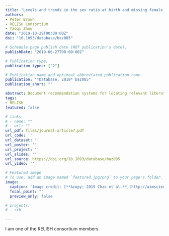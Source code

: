 ```yaml
---
title: "Levels and trends in the sex ratio at birth and missing female births for 29 states and union territories in India 1990–2016: A Bayesian modeling study"
authors:
- Peter Brown
- RELISH Consortium
- Yaoqi Zhou
date: "2019-10-29T00:00:00Z"
doi: "10.1093/database/baz085"

# Schedule page publish date (NOT publication's date).
publishDate: "2019-06-27T00:00:00Z"

# Publication type.
publication_types: ["2"]

# Publication name and optional abbreviated publication name.
publication: "*Database, 2019* baz085"
publication_short: ""

abstract: Document recommendation systems for locating relevant literature have mostly relied on methods developed a decade ago. This is largely due to the lack of a large offline gold-standard benchmark of relevant documents that cover a variety of research fields such that newly developed literature search techniques can be compared, improved and translated into practice. To overcome this bottleneck, we have established the RElevant LIterature SearcH consortium consisting of more than 1500 scientists from 84 countries, who have collectively annotated the relevance of over 180 000 PubMed-listed articles with regard to their respective seed (input) article/s. The majority of annotations were contributed by highly experienced, original authors of the seed articles. The collected data cover 76% of all unique PubMed Medical Subject Headings descriptors. No systematic biases were observed across different experience levels, research fields or time spent on annotations. More importantly, annotations of the same document pairs contributed by different scientists were highly concordant. We further show that the three representative baseline methods used to generate recommended articles for evaluation (Okapi Best Matching 25, Term Frequency--Inverse Document Frequency and PubMed Related Articles) had similar overall performances. Additionally, we found that these methods each tend to produce distinct collections of recommended articles, suggesting that a hybrid method may be required to completely capture all relevant articles. The established database server located at [https://relishdb.ict.griffith.edu.au](https://relishdb.ict.griffith.edu.au) is freely available for the downloading of annotation data and the blind testing of new methods. We expect that this benchmark will be useful for stimulating the development of new powerful techniques for title and title/abstract-based search engines for relevant articles in biomedical research.
tags:
- RELISH
featured: false

# links:
# - name: ""
#   url: ""
url_pdf: files/journal-article7.pdf
url_code: ''
url_dataset: ''
url_poster: ''
url_project: ''
url_slides: ''
url_source: https://doi.org/10.1093/database/baz085
url_video: ''

# Featured image
# To use, add an image named `featured.jpg/png` to your page's folder. 
image:
  caption: 'Image credit: [**&copy; 2019 Chao et al.**](http://aimsciences.org//article/doi/10.3934/fods.2019008)'
  focal_point: ""
  preview_only: false

# projects:
# - srb

---
```


I am one of the RELISH consortium members.

